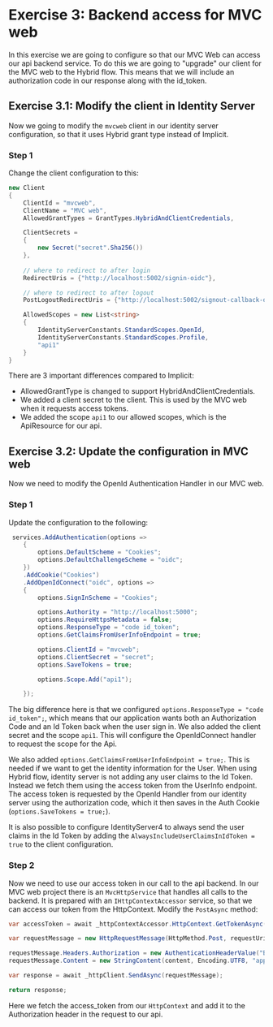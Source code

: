 # Exercise 3: Backend access for MVC web

In this exercise we are going to configure so that our MVC Web can access our api backend service. To do this we are going to "upgrade" our client for the MVC web to the Hybrid flow. This means that we will include an authorization code in our response along with the id_token.

## Exercise 3.1: Modify the client in Identity Server

Now we going to modify the `mvcweb` client in our identity server configuration, so that it uses Hybrid grant type instead of Implicit.

### Step 1

Change the client configuration to this:

```C#
new Client
{
    ClientId = "mvcweb",
    ClientName = "MVC web",
    AllowedGrantTypes = GrantTypes.HybridAndClientCredentials,

    ClientSecrets =
    {
        new Secret("secret".Sha256())
    },
    
    // where to redirect to after login
    RedirectUris = {"http://localhost:5002/signin-oidc"},

    // where to redirect to after logout
    PostLogoutRedirectUris = {"http://localhost:5002/signout-callback-oidc"},

    AllowedScopes = new List<string>
    {
        IdentityServerConstants.StandardScopes.OpenId,
        IdentityServerConstants.StandardScopes.Profile,
        "api1"
    }
}
```

There are 3 important differences compared to Implicit:
* AllowedGrantType is changed to support HybridAndClientCredentials.
* We added a client secret to the client. This is used by the MVC web when it requests access tokens.
* We added the scope `api1` to our allowed scopes, which is the ApiResource for our api. 

## Exercise 3.2: Update the configuration in MVC web

Now we need to modify the OpenId Authentication Handler in our MVC web.

### Step 1

Update the configuration to the following:
```C#
 services.AddAuthentication(options =>
    {
        options.DefaultScheme = "Cookies";
        options.DefaultChallengeScheme = "oidc";
    })
    .AddCookie("Cookies")
    .AddOpenIdConnect("oidc", options =>
    {
        options.SignInScheme = "Cookies";

        options.Authority = "http://localhost:5000";
        options.RequireHttpsMetadata = false;
        options.ResponseType = "code id_token";
        options.GetClaimsFromUserInfoEndpoint = true;

        options.ClientId = "mvcweb";
        options.ClientSecret = "secret";
        options.SaveTokens = true;

        options.Scope.Add("api1");

    });
```

The big difference here is that we configured `options.ResponseType = "code id_token";`, which means that our application wants both an Authorization Code and an Id Token back when the user sign in. We also added the client secret and the scope `api1`. This will configure the OpenIdConnect handler to request the scope for the Api.

We also added `options.GetClaimsFromUserInfoEndpoint = true;`. This is needed if we want to get the identity information for the User. When using Hybrid flow, identity server is not adding any user claims to the Id Token. Instead we fetch them using the access token from the UserInfo endpoint. The access token is requested by the OpenId Handler from our identity server using the authorization code, which it then saves in the Auth Cookie (`options.SaveTokens = true;`).

It is also possible to configure IdentityServer4 to always send the user claims in the Id Token by adding the `AlwaysIncludeUserClaimsInIdToken = true` to the client configuration.

### Step 2

Now we need to use our access token in our call to the api backend. In our MVC web project there is an `MvcHttpService` that handles all calls to the backend. It is prepared with an `IHttpContextAccessor` service, so that we can access our token from the HttpContext. Modify the `PostAsync` method:

```C#
var accessToken = await _httpContextAccessor.HttpContext.GetTokenAsync("access_token");

var requestMessage = new HttpRequestMessage(HttpMethod.Post, requestUri);

requestMessage.Headers.Authorization = new AuthenticationHeaderValue("Bearer", accessToken);
requestMessage.Content = new StringContent(content, Encoding.UTF8, "application/json");

var response = await _httpClient.SendAsync(requestMessage);

return response;
```

Here we fetch the access_token from our `HttpContext` and add it to the Authorization header in the request to our api.
